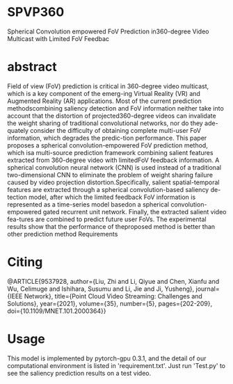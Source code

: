 # SPVP360

Spherical Convolution empowered FoV Prediction in360-degree Video Multicast with Limited FoV Feedbac

# abstract

Field of view (FoV) prediction is critical in 360-degree video multicast, which is a key component of the emerg-ing Virtual Reality (VR) and Augmented Reality (AR) applications. Most of the current prediction methodscombining saliency detection and FoV information neither take into account that the distortion of projected360-degree videos can invalidate the weight sharing of traditional convolutional networks, nor do they ade-quately consider the difficulty of obtaining complete multi-user FoV information, which degrades the predic-tion performance. This paper proposes a spherical convolution-empowered FoV prediction method, which isa multi-source prediction framework combining salient features extracted from 360-degree video with limitedFoV feedback information. A spherical convolution neural network (CNN) is used instead of a traditional two-dimensional CNN to eliminate the problem of weight sharing failure caused by video projection distortion.Specifically, salient spatial-temporal features are extracted through a spherical convolution-based saliency de-tection model, after which the limited feedback FoV information is represented as a time-series model basedon a spherical convolution-empowered gated recurrent unit network. Finally, the extracted salient video fea-tures are combined to predict future user FoVs. The experimental results show that the performance of theproposed method is better than other prediction method
Requirements


# Citing

  @ARTICLE{9537928,
  author={Liu, Zhi and Li, Qiyue and Chen, Xianfu and Wu, Celimuge and Ishihara, Susumu and Li, Jie and Ji, Yusheng},
  journal={IEEE Network}, 
  title={Point Cloud Video Streaming: Challenges and Solutions}, 
  year={2021},
  volume={35},
  number={5},
  pages={202-209},
  doi={10.1109/MNET.101.2000364}}


# Usage


This model is implemented by pytorch-gpu 0.3.1, and the detail of our computational environment is listed in 'requirement.txt'. Just run 'Test.py' to see the saliency prediction results on a test video.

